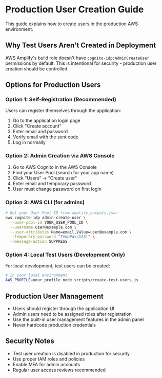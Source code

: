 # Production User Creation Guide

This guide explains how to create users in the production AWS environment.

## Why Test Users Aren't Created in Deployment

AWS Amplify's build role doesn't have `cognito-idp:AdminCreateUser` permissions by default. This is intentional for security - production user creation should be controlled.

## Options for Production Users

### Option 1: Self-Registration (Recommended)
Users can register themselves through the application:
1. Go to the application login page
2. Click "Create account"
3. Enter email and password
4. Verify email with the sent code
5. Log in normally

### Option 2: Admin Creation via AWS Console
1. Go to AWS Cognito in the AWS Console
2. Find your User Pool (search for your app name)
3. Click "Users" → "Create user"
4. Enter email and temporary password
5. User must change password on first login

### Option 3: AWS CLI (for admins)
```bash
# Get your User Pool ID from amplify_outputs.json
aws cognito-idp admin-create-user \
  --user-pool-id YOUR_USER_POOL_ID \
  --username user@example.com \
  --user-attributes Name=email,Value=user@example.com \
  --temporary-password "TempPass123!" \
  --message-action SUPPRESS
```

### Option 4: Local Test Users (Development Only)
For local development, test users can be created:
```bash
# In your local environment
AWS_PROFILE=your_profile node scripts/create-test-users.js
```

## Production User Management

- Users should register through the application UI
- Admin users need to be assigned roles after registration
- Use the built-in user management features in the admin panel
- Never hardcode production credentials

## Security Notes

- Test user creation is disabled in production for security
- Use proper IAM roles and policies
- Enable MFA for admin accounts
- Regular user access reviews recommended